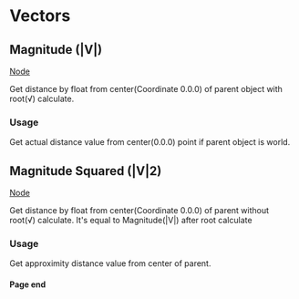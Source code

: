 # Vectors

<!-- panels:start -->
<!-- div:title-panel -->
## Magnitude (|V|)

<!-- div:right-panel -->
[Node](../_template/nodes/Root/Operators/Vectors/README.md#ProtoFlux.Runtimes.Execution.Nodes.Operators.Magnitude_Uint2 ':include')

<!-- div:left-panel -->
Get distance by float from center(Coordinate 0.0.0) of parent object with root(√) calculate.

### Usage

Get actual distance value from center(0.0.0) point if parent object is
world.
<!-- panels:end -->

<!-- panels:start -->
<!-- div:title-panel -->
## Magnitude Squared (|V|2)

<!-- div:right-panel -->
[Node](../_template/nodes/Root/Operators/Vectors/README.md#ProtoFlux.Runtimes.Execution.Nodes.Operators.SqrMagnitude_Uint2 ':include')

<!-- div:left-panel -->
Get distance by float from center(Coordinate 0.0.0) of parent without root(√) calculate. It's equal to Magnitude(\|V\|) after root calculate


### Usage

Get approximity distance value from center of parent.
<!-- panels:end -->

#### Page end
